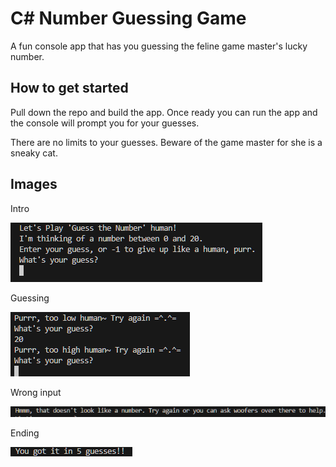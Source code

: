 # C# Number Guessing Game

A fun console app that has you guessing the feline game master's lucky number.

## How to get started

Pull down the repo and build the app. Once ready you can run the app and the console will prompt you for your guesses.

There are no limits to your guesses. Beware of the game master for she is a sneaky cat.

## Images

Intro

![guessing game console intro](images/guessing-game-console-intro.png)

Guessing

![guessing game console intro](images/guessing-game-too-high-low.png)

Wrong input

![guessing game console intro](images/guessing-game-error.png)

Ending

![guessing game console intro](images/guessing-game-end.png)